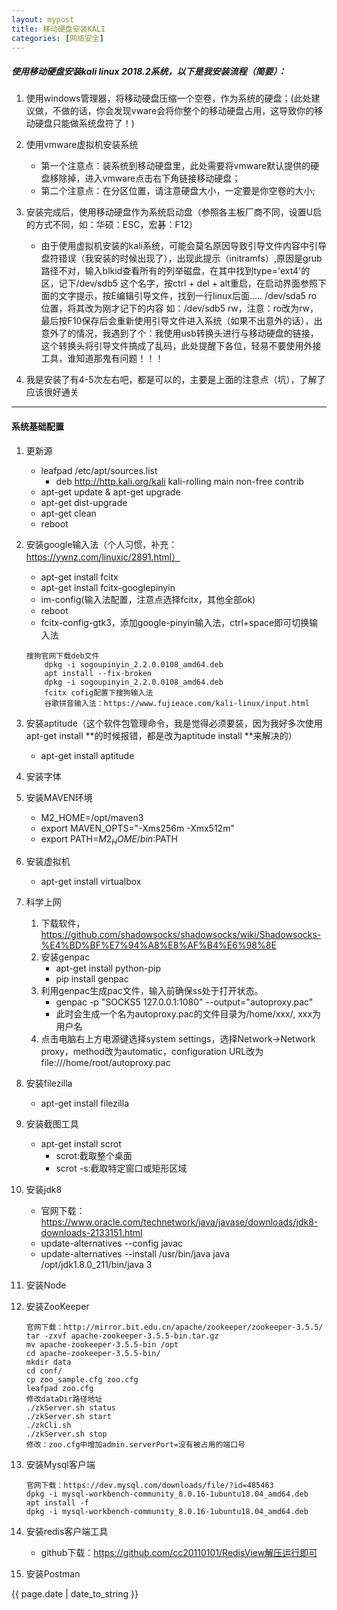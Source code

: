 ```yaml
---
layout: mypost
title: 移动硬盘安装KALI
categories: [网络安全]
---
```


##### 使用移动硬盘安装kali linux 2018.2系统，以下是我安装流程（简要）：

1. 使用windows管理器，将移动硬盘压缩一个空卷，作为系统的硬盘；(此处建议做，不做的话，你会发现vware会将你整个的移动硬盘占用，这导致你的移动硬盘只能做系统盘符了！)

2. 使用vmware虚拟机安装系统
    * 第一个注意点：装系统到移动硬盘里，此处需要将vmware默认提供的硬盘移除掉，进入vmware点击右下角链接移动硬盘；
    * 第二个注意点：在分区位置，请注意硬盘大小，一定要是你空卷的大小;

3. 安装完成后，使用移动硬盘作为系统启动盘（参照各主板厂商不同，设置U启的方式不同，如：华硕：ESC，宏碁：F12）
    * 由于使用虚拟机安装的kali系统，可能会莫名原因导致引导文件内容中引导盘符错误（我安装的时候出现了），出现此提示（initramfs）,原因是grub路径不对，输入blkid查看所有的列举磁盘，在其中找到type='ext4'的区，记下/dev/sdb5 这个名字，按ctrl + del + alt重启，在启动界面参照下面的文字提示，按E编辑引导文件，找到一行linux后面..... /dev/sda5 ro 位置，将其改为刚才记下的内容 如：/dev/sdb5 rw，注意：ro改为rw，最后按F10保存后会重新使用引导文件进入系统（如果不出意外的话），出意外了的情况，我遇到了个：我使用usb转换头进行与移动硬盘的链接，这个转换头将引导文件搞成了乱码，此处提醒下各位，轻易不要使用外接工具，谁知道那鬼有问题！！！

4. 我是安装了有4-5次左右吧，都是可以的，主要是上面的注意点（坑），了解了应该很好通关

---

#### 系统基础配置

1. 更新源
    *  leafpad /etc/apt/sources.list 
        * deb http://http.kali.org/kali kali-rolling main non-free contrib
	*  apt-get update & apt-get upgrade    
	*  apt-get dist-upgrade 
	*  apt-get clean 
    *  reboot 
2. 安装google输入法（个人习惯，补充：https://ywnz.com/linuxjc/2891.html）
    * apt-get install fcitx
    * apt-get install fcitx-googlepinyin
    * im-config(输入法配置，注意点选择fcitx，其他全部ok)
    * reboot
    * fcitx-config-gtk3，添加google-pinyin输入法，ctrl+space即可切换输入法
    ````
    搜狗官网下载deb文件
        dpkg -i sogoupinyin_2.2.0.0108_amd64.deb
        apt install --fix-broken
        dpkg -i sogoupinyin_2.2.0.0108_amd64.deb
        fcitx cofig配置下搜狗输入法
        谷歌拼音输入法：https://www.fujieace.com/kali-linux/input.html
    ````
3. 安装aptitude（这个软件包管理命令，我是觉得必须要装，因为我好多次使用apt-get install **的时候报错，都是改为aptitude install **来解决的）
    * apt-get install aptitude

4. 安装字体

5. 安装MAVEN环境
    * M2_HOME=/opt/maven3
    * export MAVEN_OPTS="-Xms256m -Xmx512m"
    * export PATH=$M2_HOME/bin:$PATH

6. 安装虚拟机
    * apt-get install virtualbox

7. 科学上网
    1. 下载软件，https://github.com/shadowsocks/shadowsocks/wiki/Shadowsocks-%E4%BD%BF%E7%94%A8%E8%AF%B4%E6%98%8E
    2. 安装genpac
        * apt-get install python-pip 
        * pip install genpac 
    3. 利用genpac生成pac文件，输入前确保ss处于打开状态。
        * genpac -p "SOCKS5 127.0.0.1:1080" --output="autoproxy.pac" 
        * 此时会生成一个名为autoproxy.pac的文件目录为/home/xxx/, xxx为用户名
    4. 点击电脑右上方电源键选择system settings，选择Network->Network proxy，method改为automatic，configuration URL改为
file:///home/root/autoproxy.pac

8. 安装filezilla
    * apt-get install filezilla

9. 安装截图工具
    * apt-get install scrot
        * scrot:截取整个桌面
        * scrot -s:截取特定窗口或矩形区域

10. 安装jdk8
    * 官网下载：https://www.oracle.com/technetwork/java/javase/downloads/jdk8-downloads-2133151.html
    * update-alternatives --config javac
    * update-alternatives --install /usr/bin/java java /opt/jdk1.8.0_211/bin/java 3

11. 安装Node
12. 安装ZooKeeper
    ````
    官网下载：http://mirror.bit.edu.cn/apache/zookeeper/zookeeper-3.5.5/
    tar -zxvf apache-zookeeper-3.5.5-bin.tar.gz
    mv apache-zookeeper-3.5.5-bin /opt
    cd apache-zookeeper-3.5.5-bin/
    mkdir data
    cd conf/
    cp zoo_sample.cfg zoo.cfg
    leafpad zoo.cfg
    修改dataDir路径地址
    ./zkServer.sh status
    ./zkServer.sh start
    ./zkCli.sh
    ./zkServer.sh stop
    修改：zoo.cfg中增加admin.serverPort=没有被占用的端口号
    ````
13. 安装Mysql客户端
    ````
    官网下载：https://dev.mysql.com/downloads/file/?id=485463
    dpkg -i mysql-workbench-community_8.0.16-1ubuntu18.04_amd64.deb
    apt install -f
    dpkg -i mysql-workbench-community_8.0.16-1ubuntu18.04_amd64.deb
    ````
14. 安装redis客户端工具
    * github下载：https://github.com/cc20110101/RedisView解压运行即可

15. 安装Postman




{{ page.date | date_to_string }}